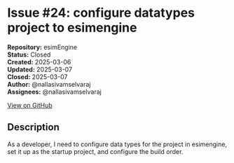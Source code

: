 # Issue #24: configure datatypes project to esimengine

**Repository:** esimEngine  
**Status:** Closed  
**Created:** 2025-03-06  
**Updated:** 2025-03-07  
**Closed:** 2025-03-07  
**Author:** @nallasivamselvaraj  
**Assignees:** @nallasivamselvaraj  

[View on GitHub](https://github.com/Simtestlab/esimEngine/issues/24)

## Description

As a developer, I need to configure data types for the project in esimengine, set it up as the startup project, and configure the build order.
